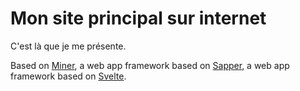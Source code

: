 # Mon site principal sur internet

C'est là que je me présente.

Based on [Miner](https://github.com/sveltejs/sapper), a web app framework based on [Sapper](https://github.com/sveltejs/sapper), a web app framework based on [Svelte](https://github.com/sveltejs).

